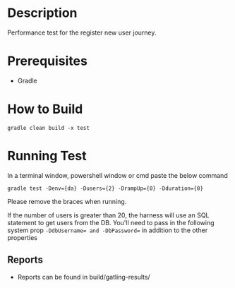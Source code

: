 # Description
 Performance test for the register new user journey.

# Prerequisites
- Gradle

# How to Build
`gradle clean build -x test` 

# Running Test 
 
 In a terminal window, powershell window or cmd paste the below command
 
`gradle test -Denv={da} -Dusers={2} -DrampUp={0} -Dduration={0}`


 Please remove the braces when running.
 
 If the number of users is greater than 20, the harness will use an SQL statement to get users
 from the DB. You'll need to pass in the following system prop `-DdbUsername= and -DbPassword=` in addition to the other 
 properties
 
## Reports
 - Reports can be found in build/gatling-results/